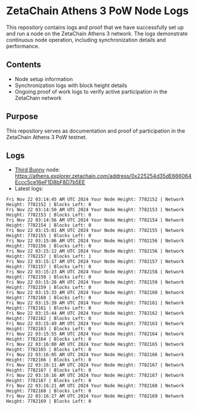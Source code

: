 # ZetaChain Athens 3 PoW Node Logs
This repository contains logs and proof that we have successfully set up and run a node on the ZetaChain Athens 3 network. The logs demonstrate continuous node operation, including synchronization details and performance.

## Contents
- Node setup information
- Synchronization logs with block height details
- Ongoing proof of work logs to verify active participation in the ZetaChain network

## Purpose
This repository serves as documentation and proof of participation in the ZetaChain Athens 3 PoW testnet.

## Logs

- [Third Bunny](https://thirdbunny.xyz/) node: https://athens.explorer.zetachain.com/address/0x225254d35dE666064Eccc5ce16eF1D8bF8D7b5EE
- Latest logs:
```
Fri Nov 22 03:14:45 AM UTC 2024 Your Node Height: 7782152 | Network Height: 7782152 | Blocks Left: 0
Fri Nov 22 03:14:50 AM UTC 2024 Your Node Height: 7782153 | Network Height: 7782153 | Blocks Left: 0
Fri Nov 22 03:14:56 AM UTC 2024 Your Node Height: 7782154 | Network Height: 7782154 | Blocks Left: 0
Fri Nov 22 03:15:01 AM UTC 2024 Your Node Height: 7782155 | Network Height: 7782155 | Blocks Left: 0
Fri Nov 22 03:15:06 AM UTC 2024 Your Node Height: 7782156 | Network Height: 7782156 | Blocks Left: 0
Fri Nov 22 03:15:12 AM UTC 2024 Your Node Height: 7782156 | Network Height: 7782157 | Blocks Left: 1
Fri Nov 22 03:15:17 AM UTC 2024 Your Node Height: 7782157 | Network Height: 7782157 | Blocks Left: 0
Fri Nov 22 03:15:23 AM UTC 2024 Your Node Height: 7782158 | Network Height: 7782158 | Blocks Left: 0
Fri Nov 22 03:15:28 AM UTC 2024 Your Node Height: 7782159 | Network Height: 7782159 | Blocks Left: 0
Fri Nov 22 03:15:33 AM UTC 2024 Your Node Height: 7782160 | Network Height: 7782160 | Blocks Left: 0
Fri Nov 22 03:15:39 AM UTC 2024 Your Node Height: 7782161 | Network Height: 7782161 | Blocks Left: 0
Fri Nov 22 03:15:44 AM UTC 2024 Your Node Height: 7782162 | Network Height: 7782162 | Blocks Left: 0
Fri Nov 22 03:15:49 AM UTC 2024 Your Node Height: 7782163 | Network Height: 7782163 | Blocks Left: 0
Fri Nov 22 03:15:55 AM UTC 2024 Your Node Height: 7782164 | Network Height: 7782164 | Blocks Left: 0
Fri Nov 22 03:16:00 AM UTC 2024 Your Node Height: 7782165 | Network Height: 7782165 | Blocks Left: 0
Fri Nov 22 03:16:05 AM UTC 2024 Your Node Height: 7782166 | Network Height: 7782166 | Blocks Left: 0
Fri Nov 22 03:16:11 AM UTC 2024 Your Node Height: 7782167 | Network Height: 7782167 | Blocks Left: 0
Fri Nov 22 03:16:16 AM UTC 2024 Your Node Height: 7782167 | Network Height: 7782167 | Blocks Left: 0
Fri Nov 22 03:16:21 AM UTC 2024 Your Node Height: 7782168 | Network Height: 7782168 | Blocks Left: 0
Fri Nov 22 03:16:27 AM UTC 2024 Your Node Height: 7782169 | Network Height: 7782169 | Blocks Left: 0
```
